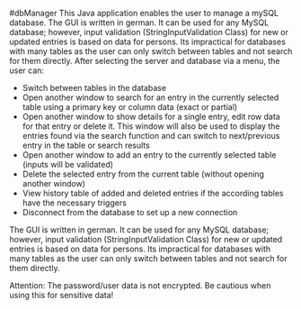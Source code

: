 #dbManager
  This Java application enables the user to manage a mySQL database. The GUI is written in german. It can be used for any MySQL database;
  however, input validation (StringInputValidation Class) for new or updated entries is based on data for persons.
  Its impractical for databases with many tables as the user can only switch between tables and not search for them directly.
  After selecting the server and database via a menu, the user can:
  
  - Switch between tables in the database
  - Open another window to search for an entry in the currently selected table using a primary key or column data (exact or partial)
  - Open another window to show details for a single entry, edit row data for that entry or delete it.
    This window will also be used to display the entries found via the search function and can switch to next/previous entry in the table or search results
  - Open another window to add an entry to the currently selected table (inputs will be validated)
  - Delete the selected entry from the current table (without opening another window)
  - View history table of added and deleted entries if the according tables have the necessary triggers
  - Disconnect from the database to set up a new connection
  
  The GUI is written in german. It can be used for any MySQL database; however, input validation (StringInputValidation Class) for new or updated entries is based on data for persons.
  Its impractical for databases with many tables as the user can only switch between tables and not search for them directly.
  
  Attention: The password/user data is not encrypted. Be cautious when using this for sensitive data!
